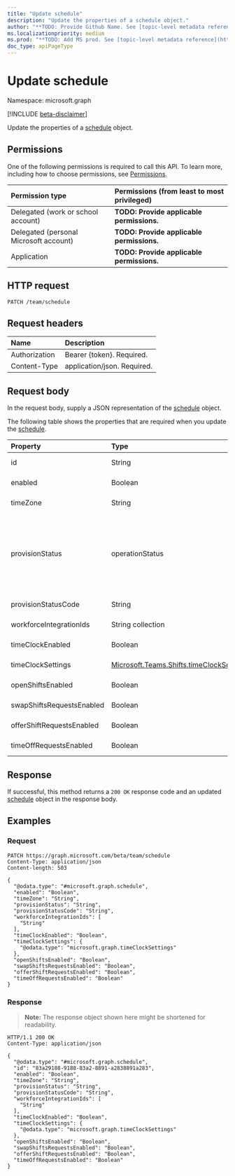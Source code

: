 ```yaml
---
title: "Update schedule"
description: "Update the properties of a schedule object."
author: "**TODO: Provide Github Name. See [topic-level metadata reference](https://msgo.azurewebsites.net/add/document/guidelines/metadata.html#topic-level-metadata)**"
ms.localizationpriority: medium
ms.prod: "**TODO: Add MS prod. See [topic-level metadata reference](https://msgo.azurewebsites.net/add/document/guidelines/metadata.html#topic-level-metadata)**"
doc_type: apiPageType
---
```


# Update schedule
Namespace: microsoft.graph

[!INCLUDE [beta-disclaimer](../../includes/beta-disclaimer.md)]

Update the properties of a [schedule](../resources/schedule.md) object.

## Permissions
One of the following permissions is required to call this API. To learn more, including how to choose permissions, see [Permissions](/graph/permissions-reference).

|Permission type|Permissions (from least to most privileged)|
|:---|:---|
|Delegated (work or school account)|**TODO: Provide applicable permissions.**|
|Delegated (personal Microsoft account)|**TODO: Provide applicable permissions.**|
|Application|**TODO: Provide applicable permissions.**|

## HTTP request

<!-- {
  "blockType": "ignored"
}
-->
``` http
PATCH /team/schedule
```

## Request headers
|Name|Description|
|:---|:---|
|Authorization|Bearer {token}. Required.|
|Content-Type|application/json. Required.|

## Request body
In the request body, supply a JSON representation of the [schedule](../resources/schedule.md) object.

The following table shows the properties that are required when you update the [schedule](../resources/schedule.md).

|Property|Type|Description|
|:---|:---|:---|
|id|String|**TODO: Add Description**|
|enabled|Boolean|**TODO: Add Description**|
|timeZone|String|**TODO: Add Description**|
|provisionStatus|operationStatus|**TODO: Add Description**. The possible values are: `NotStarted`, `Running`, `Completed`, `Failed`.|
|provisionStatusCode|String|**TODO: Add Description**|
|workforceIntegrationIds|String collection|**TODO: Add Description**|
|timeClockEnabled|Boolean|**TODO: Add Description**|
|timeClockSettings|[Microsoft.Teams.Shifts.timeClockSettings](../resources/timeclocksettings.md)|**TODO: Add Description**|
|openShiftsEnabled|Boolean|**TODO: Add Description**|
|swapShiftsRequestsEnabled|Boolean|**TODO: Add Description**|
|offerShiftRequestsEnabled|Boolean|**TODO: Add Description**|
|timeOffRequestsEnabled|Boolean|**TODO: Add Description**|



## Response

If successful, this method returns a `200 OK` response code and an updated [schedule](../resources/schedule.md) object in the response body.

## Examples

### Request
<!-- {
  "blockType": "request",
  "name": "update_schedule"
}
-->
``` http
PATCH https://graph.microsoft.com/beta/team/schedule
Content-Type: application/json
Content-length: 503

{
  "@odata.type": "#microsoft.graph.schedule",
  "enabled": "Boolean",
  "timeZone": "String",
  "provisionStatus": "String",
  "provisionStatusCode": "String",
  "workforceIntegrationIds": [
    "String"
  ],
  "timeClockEnabled": "Boolean",
  "timeClockSettings": {
    "@odata.type": "microsoft.graph.timeClockSettings"
  },
  "openShiftsEnabled": "Boolean",
  "swapShiftsRequestsEnabled": "Boolean",
  "offerShiftRequestsEnabled": "Boolean",
  "timeOffRequestsEnabled": "Boolean"
}
```


### Response
>**Note:** The response object shown here might be shortened for readability.
<!-- {
  "blockType": "response",
  "truncated": true
}
-->
``` http
HTTP/1.1 200 OK
Content-Type: application/json

{
  "@odata.type": "#microsoft.graph.schedule",
  "id": "83a29188-9188-83a2-8891-a2838891a283",
  "enabled": "Boolean",
  "timeZone": "String",
  "provisionStatus": "String",
  "provisionStatusCode": "String",
  "workforceIntegrationIds": [
    "String"
  ],
  "timeClockEnabled": "Boolean",
  "timeClockSettings": {
    "@odata.type": "microsoft.graph.timeClockSettings"
  },
  "openShiftsEnabled": "Boolean",
  "swapShiftsRequestsEnabled": "Boolean",
  "offerShiftRequestsEnabled": "Boolean",
  "timeOffRequestsEnabled": "Boolean"
}
```

